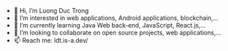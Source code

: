 - 👋 Hi, I’m Luong Duc Trong
- 👀 I’m interested in web applications, Android applications, blockchain,... 
- 🌱 I’m currently learning Java Web back-end, JavaScript, React.js,...
- 💞️ I’m looking to collaborate on open source projects, web applications,...
- 📫 Reach me: ldt.is-a.dev/

<!---
luongductrong/luongductrong is a ✨ special ✨ repository because its `README.md` (this file) appears on your GitHub profile.
You can click the Preview link to take a look at your changes.
--->
